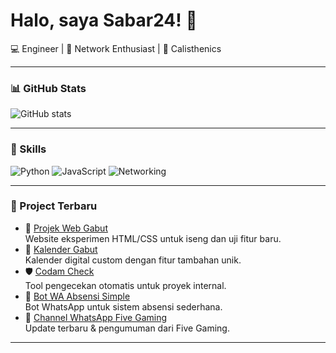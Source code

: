 # Halo, saya Sabar24! 👋

💻 Engineer | 📡 Network Enthusiast | 🤸 Calisthenics

---

### 📊 GitHub Stats
![GitHub stats](https://github-readme-stats.vercel.app/api?username=Sabar24&show_icons=true&theme=tokyonight)

---

### 🚀 Skills
![Python](https://img.shields.io/badge/Python-3670A0?logo=python&logoColor=ffdd54)
![JavaScript](https://img.shields.io/badge/JavaScript-323330?logo=javascript&logoColor=F7DF1E)
![Networking](https://img.shields.io/badge/Networking-0078D4?logo=cisco&logoColor=white)

---

### 📂 Project Terbaru
- 🔐 [Projek Web Gabut](https://github.com/fivegaming24/fivegaming24.github.io)  
  Website eksperimen HTML/CSS untuk iseng dan uji fitur baru.
- 📅 [Kalender Gabut](https://github.com/fivegaming24/Kalender)  
  Kalender digital custom dengan fitur tambahan unik.
- 🛡 [Codam Check](https://github.com/Sabar24/Codam.chek)  
  Tool pengecekan otomatis untuk proyek internal.
- 🤖 [Bot WA Absensi Simple](https://github.com/Sabar24/bot-absensi-simple)  
  Bot WhatsApp untuk sistem absensi sederhana.
- 📢 [Channel WhatsApp Five Gaming](https://whatsapp.com/channel/0029Vajwi2y6mYPFkhGWfV2f)  
  Update terbaru & pengumuman dari Five Gaming.

---
